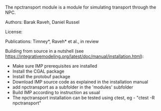 The npctransport module is a module for simulating transport through the NPC.

Authors: Barak Raveh, Daniel Russel

License:

Publications: Timney*, Raveh* et al., in review

Building from source in a nutshell (see https://integrativemodeling.org/latest/doc/manual/installation.html): 
- Make sure IMP prerequisites are installed
- Install the CGAL package 
- Install the protobuf package
- Download IMP source code as explained in the installation manual
- add npctransport as a subfolder in the 'modules' subfolder
- Build IMP according to instruction as usual
- The npctransport installation can be tested using ctest, eg - "ctest -R npctransport"
